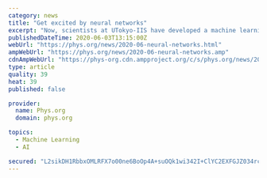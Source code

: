 ```yaml
---
category: news
title: "Get excited by neural networks"
excerpt: "Now, scientists at UTokyo-IIS have developed a machine learning algorithm to do just that. Using the power of artificial neural networks—which have already proven themselves useful for deciding if your latest credit card transaction was fraudulent or which movie to recommend streaming—the team showed how an artificial intelligence can be ..."
publishedDateTime: 2020-06-03T13:15:00Z
webUrl: "https://phys.org/news/2020-06-neural-networks.html"
ampWebUrl: "https://phys.org/news/2020-06-neural-networks.amp"
cdnAmpWebUrl: "https://phys-org.cdn.ampproject.org/c/s/phys.org/news/2020-06-neural-networks.amp"
type: article
quality: 39
heat: 39
published: false

provider:
  name: Phys.org
  domain: phys.org

topics:
  - Machine Learning
  - AI

secured: "L2sikDH1RbbxOMLRFX7o00ne6BoOp4A+suOQk1wi342I+ClYC2EXFGJZ034rc7b+OTGwZkQwAZ8IrFlMOHaoUnSmHDcxro5zZeSMmDuyJSY8V+k0nkEOfUaQ+0n6nYKwLtYYVLQvkHprRBSBG3qbkqsxHbo+YnNUN54OBg8p1gAqgNrxUH2XzNLRIB3Uz99RZsIkFOduSsYSm2InsKLWFRcBaNKNUqad07eydXqCnebGrfDJMrU63Z8mUO+Jl2N5/5KP1Q1PNx8tKyq5WZbAVaHsZwvhgUwDHjcgBroziKUmlFR1BQ11cdPDnelSLWj+zvhN+w5TRZLdBwna/BVYkVeZoRwDADnfeqwSXzMjEnpwCnCzwsU2xPx5KV49Gl/DDBdDIcNX2lZ+Mk71toNmnXvFiOqoiZfS1sKeLHzkxhZUpJgTCC8T49bvICms68MCWHe8k/sLRImn2V3Q/G83w/FFaUWCRZmMpOAocQ7AhOw=;QEdXh9SIhGcr2LQx9x1mWg=="
---
```


